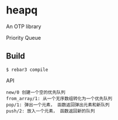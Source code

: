 heapq
=====

An OTP library

Priority Queue

Build
-----

    $ rebar3 compile

API

    new/0 创建一个空的优先队列
    from_array/1: 从一个无序数组转化为一个优先队列
    pop/1: 弹出一个元素， 函数返回弹出元素和新队列
    push/2: 放入一个元素， 函数返回新的队列
